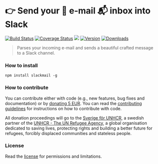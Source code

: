 # :point_right: Send your :email: e-mail :mailbox_with_mail: inbox into Slack

[![Build Status](https://travis-ci.org/hfreire/slackmail.svg?branch=master)](https://travis-ci.org/hfreire/slackmail)
[![Coverage Status](https://coveralls.io/repos/github/hfreire/slackmail/badge.svg?branch=master)](https://coveralls.io/github/hfreire/slackmail?branch=master)
[![](https://img.shields.io/github/release/hfreire/slackmail.svg)](https://github.com/hfreire/slackmail/releases)
[![Version](https://img.shields.io/npm/v/slackmail.svg)](https://www.npmjs.com/package/slackmail)
[![Downloads](https://img.shields.io/npm/dt/slackmail.svg)](https://www.npmjs.com/package/slackmail)

> Parses your incoming e-mail and sends a beautiful crafted message to a Slack channel.

### How to install
```
npm install slackmail -g
```

### How to contribute
You can contribute either with code (e.g., new features, bug fixes and documentation) or by [donating 5 EUR](https://paypal.me/hfreire/5). You can read the [contributing guidelines](CONTRIBUTING.md) for instructions on how to contribute with code. 

All donation proceedings will go to the [Sverige för UNHCR](https://sverigeforunhcr.se), a swedish partner of the [UNHCR - The UN Refugee Agency](http://www.unhcr.org), a global organisation dedicated to saving lives, protecting rights and building a better future for refugees, forcibly displaced communities and stateless people.

### License
Read the [license](./LICENSE.md) for permissions and limitations.
